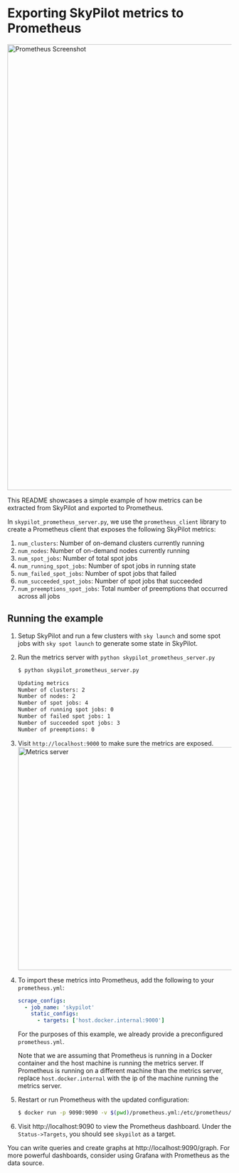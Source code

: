 # Exporting SkyPilot metrics to Prometheus

<img src="https://i.imgur.com/25CYKcD.png" alt="Prometheus Screenshot" width="1000"/>

This README showcases a simple example of how metrics can be extracted from 
SkyPilot and exported to Prometheus.

In `skypilot_prometheus_server.py`, we use the `prometheus_client` library to create a Prometheus client that 
exposes the following SkyPilot metrics:

1. `num_clusters`: Number of on-demand clusters currently running
2. `num_nodes`: Number of on-demand nodes currently running
3. `num_spot_jobs`: Number of total spot jobs
4. `num_running_spot_jobs`: Number of spot jobs in running state
5. `num_failed_spot_jobs`: Number of spot jobs that failed
6. `num_succeeded_spot_jobs`: Number of spot jobs that succeeded
7. `num_preemptions_spot_jobs`: Total number of preemptions that occurred across all jobs

## Running the example
1. Setup SkyPilot and run a few clusters with `sky launch` and some spot jobs with `sky spot launch` to generate some state in SkyPilot.
2. Run the metrics server with `python skypilot_prometheus_server.py`
    ```bash
    $ python skypilot_prometheus_server.py
   
    Updating metrics
    Number of clusters: 2
    Number of nodes: 2
    Number of spot jobs: 4
    Number of running spot jobs: 0
    Number of failed spot jobs: 1
    Number of succeeded spot jobs: 3
    Number of preemptions: 0
    ```
3. Visit `http://localhost:9000` to make sure the metrics are exposed.
   <img src="https://i.imgur.com/bkdXf1o.png" alt="Metrics server" width="500"/>
4. To import these metrics into Prometheus, add the following to your `prometheus.yml`:
    ```yaml
    scrape_configs:
      - job_name: 'skypilot'
        static_configs:
          - targets: ['host.docker.internal:9000']
    ```
   For the purposes of this example, we already provide a preconfigured `prometheus.yml`. 
   
   Note that we are assuming that Prometheus is running in a Docker container and the host machine is running the metrics server. 
   If Prometheus is running on a different machine than the metrics server, replace `host.docker.internal` with the ip of the machine running the metrics server.
5. Restart or run Prometheus with the updated configuration:
    ```bash
    $ docker run -p 9090:9090 -v $(pwd)/prometheus.yml:/etc/prometheus/prometheus.yml prom/prometheus
    ```
6. Visit http://localhost:9090 to view the Prometheus dashboard. Under the `Status->Targets`, you should see `skypilot` as a target.

You can write queries and create graphs at http://localhost:9090/graph. For more powerful dashboards, consider using Grafana with Prometheus as the data source.